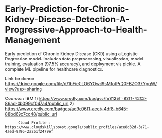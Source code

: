 # Early-Prediction-for-Chronic-Kidney-Disease-Detection-A-Progressive-Approach-to-Health-Management
Early prediction of Chronic Kidney Disease (CKD) using a Logistic Regression model. Includes data preprocessing, visualization, model training, evaluation (97.5% accuracy), and deployment via pickle. A complete ML pipeline for healthcare diagnostics.


Link for demo: https://drive.google.com/file/d/1bFieCLO6YOwd9sMfotPrQ0FBZO3XYpqW/view?usp=sharing

Courses : IBM 1) https://www.credly.com/badges/fe8125ff-83f1-4202-86ad-0b099cf047a4/public_url
              2) https://www.credly.com/badges/ae9c06f1-aecb-4df8-b645-88bd69c7cc48/public_url

          Cloud Profile : https://www.cloudskillsboost.google/public_profiles/ace8d32d-3a71-4aed-9a96-2a261f2479ef
          

